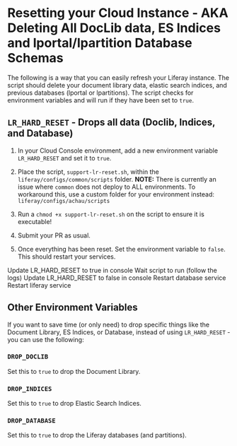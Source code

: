 # Resetting your Cloud Instance - AKA Deleting All DocLib data, ES Indices and lportal/lpartition Database Schemas
The following is a way that you can easily refresh your Liferay instance.  The script should delete your document library data, elastic search indices, and previous databases (lportal or lpartitions).  The script checks for environment variables and will run if they have been set to `true`.


## `LR_HARD_RESET` - Drops all data (Doclib, Indices, and Database)
1. In your Cloud Console environment, add a new environment variable `LR_HARD_RESET` and set it to `true`.

2. Place the script, `support-lr-reset.sh`, within the `liferay/configs/common/scripts` folder.
**NOTE:** There is currently an issue where `common` does not deploy to ALL environments.  To workaround this, use a custom folder for your environment instead: `liferay/configs/achau/scripts`

3. Run a `chmod +x support-lr-reset.sh` on the script to ensure it is executable!

4. Submit your PR as usual.

5. Once everything has been reset.  Set the environment variable to `false`.  This should restart your services.

Update LR_HARD_RESET to true in console
Wait script to run (follow the logs)
Update LR_HARD_RESET to false in console
Restart database service
Restart liferay service

## Other Environment Variables
If you want to save time (or only need) to drop specific things like the Document Library, ES Indices, or Database, instead of using `LR_HARD_RESET` - you can use the following:

### `DROP_DOCLIB`
Set this to `true` to drop the Document Library.

### `DROP_INDICES`
Set this to `true` to drop Elastic Search Indices.

### `DROP_DATABASE`
Set this to `true` to drop the Liferay databases (and partitions).